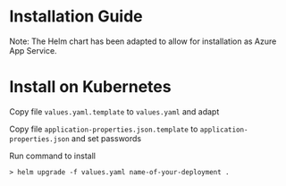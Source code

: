 # Installation Guide

Note: The Helm chart has been adapted to allow for installation as Azure App Service. 

# Install on Kubernetes 

Copy file `values.yaml.template` to `values.yaml` and adapt

Copy file `application-properties.json.template` to `application-properties.json` and set passwords


Run command to install

`> helm upgrade -f values.yaml name-of-your-deployment .`   